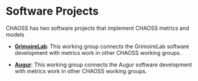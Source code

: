# Software Projects

CHAOSS has two software projects that implement CHAOSS metrics and models

* [**GrimoireLab**](https://github.com/chaoss/grimoirelab): This working group connects the GrimoireLab software development with metrics work in other CHAOSS working groups.

* [**Augur**](https://github.com/chaoss/augur): This working group connects the Augur software development with metrics work in other CHAOSS working groups.


